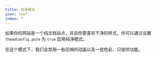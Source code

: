 ```yaml
---
title: 纯净模式
icon: leaf
index: 7
---
```


如果你的网站是一个纯文档站点，并且你更喜欢干净的样式，你可以通过设置 `themeConfig.pure` 为 `true` 启用纯净模式。

在这个模式下，我们会禁用一些花哨的动画以及一些色彩，只提供功能。
